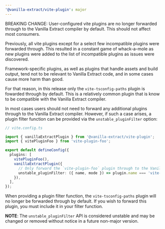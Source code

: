 ```yaml
---
'@vanilla-extract/vite-plugin': major
---
```


BREAKING CHANGE: User-configured vite plugins are no longer forwarded through to the Vanilla Extract compiler by default. This should not affect most consumers.

Previously, all vite plugins except for a select few incompatible plugins were forwarded through. This resulted in a constant game of whack-a-mole as new plugins were added to the list of incompatible plugins as issues were discovered.

Framework-specific plugins, as well as plugins that handle assets and build output, tend not to be relevant to Vanilla Extract code, and in some cases cause more harm than good.

For that reason, in this release only the `vite-tsconfig-paths` plugin is fowarded through by default. This is a relatively common plugin that is know to be compatible with the Vanilla Extract compiler. 

In most cases users should not need to forward any additional plugins through to the Vanilla Extract compiler. However, if such a case arises, a plugin filter function can be provided via the `unstable_pluginFilter` option:

```ts
// vite.config.ts

import { vanillaExtractPlugin } from '@vanilla-extract/vite-plugin';
import { vitePluginFoo } from 'vite-plugin-foo';

export default defineConfig({
  plugins: [
    vitePluginFoo(),
    vanillaExtractPlugin({
      // Only forward the `vite-plugin-foo` plugin through to the Vanilla Extract compiler
      unstable_pluginFilter: ({ name, mode }) => plugin.name === 'vite-plugin-foo',
    }),
  ],
});
```

When providing a plugin filter function, the `vite-tsconfig-paths` plugin will no longer be forwarded through by default. If you wish to forward this plugin, you must include it in your filter function.

**NOTE**: The `unstable_pluginFilter` API is considered unstable and may be changed or removed without notice in a future non-major version.
